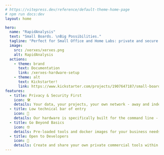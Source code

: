 ```yaml
---
# https://vitepress.dev/reference/default-theme-home-page
# npm run docs:dev
layout: home

hero:
  name: "RapidAnalysis"
  text: "Small Boards. \nBig Possibilities."
  tagline: "Perfect for Small Office and Home Labs: private and secure high density modular servers."
  image:
    src: /xerxes/xerxes.png
    alt: RapidAnalysis
  actions:
    - theme: brand
      text: Documentation
      link: /xerxes-hardware-setup
    - theme: alt
      text: Kickstarter!
      link: https://www.kickstarter.com/projects/1907647187/small-board-big-possibilities-xerxes-pi
features:
  - title: Privacy & Security First
    icon: 🛠️
    details: Your data, your projects, your own network - away and independent from the cloud!
  - title: Low technical bar of entry
    icon: 🚀
    details: Our hardware is specifically built for the command line - launch your local scripts in 2 seconds!
  - title: Go Beyond Basics
    icon: 🤓
    details: Pre-loaded tools and docker images for your business needs!
  - title: Open to Developers
    icon: 🦑
    details: Create and share your own private commercial tools within the secure network - open source for tailored solutions just for you!  
---
```


